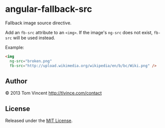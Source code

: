 # angular-fallback-src


Fallback image source directive.

Add an `fb-src` attribute to an `<img>`. If the image's `ng-src` does not
exist, `fb-src` will be used instead.

Example:

```html
<img
  ng-src="broken.png"
  fb-src="http://upload.wikimedia.org/wikipedia/en/b/bc/Wiki.png" />
```

## Author

© 2013 Tom Vincent <http://tlvince.com/contact>

## License

Released under the [MIT License](http://tlvince.mit-license.org).
